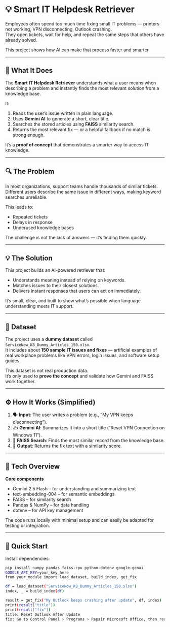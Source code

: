 # 💡 Smart IT Helpdesk Retriever

Employees often spend too much time fixing small IT problems — printers not working, VPN disconnecting, Outlook crashing.  
They open tickets, wait for help, and repeat the same steps that others have already solved.  

This project shows how AI can make that process faster and smarter.

---

## 🎯 What It Does

The **Smart IT Helpdesk Retriever** understands what a user means when describing a problem and instantly finds the most relevant solution from a knowledge base.

It:
1. Reads the user’s issue written in plain language.  
2. Uses **Gemini AI** to generate a short, clear title.  
3. Searches the stored articles using **FAISS** similarity search.  
4. Returns the most relevant fix — or a helpful fallback if no match is strong enough.  

It’s a **proof of concept** that demonstrates a smarter way to access IT knowledge.

---

## 🔍 The Problem

In most organizations, support teams handle thousands of similar tickets.  
Different users describe the same issue in different ways, making keyword searches unreliable.  

This leads to:
- Repeated tickets  
- Delays in response  
- Underused knowledge bases  

The challenge is not the lack of answers — it’s finding them quickly.

---

## 💡 The Solution

This project builds an AI-powered retriever that:
- Understands meaning instead of relying on keywords.  
- Matches issues to their closest solutions.  
- Delivers instant responses that users can act on immediately.  

It’s small, clear, and built to show what’s possible when language understanding meets IT support.

---

## 🧾 Dataset

The project uses a **dummy dataset** called `ServiceNow_KB_Dummy_Articles_150.xlsx`.  
It includes about **150 sample IT issues and fixes** — artificial examples of real workplace problems like VPN errors, login issues, and software setup guides.  

This dataset is not real production data.  
It’s only used to **prove the concept** and validate how Gemini and FAISS work together.

---

## ⚙️ How It Works (Simplified)

1. 🗣 **Input**: The user writes a problem (e.g., “My VPN keeps disconnecting”).  
2. ✍️ **Gemini AI**: Summarizes it into a short title (“Reset VPN Connection on Windows 11”).  
3. 🔎 **FAISS Search**: Finds the most similar record from the knowledge base.  
4. 💬 **Output**: Returns the fix text with a similarity score.  

---

## 🧰 Tech Overview

**Core components**
- Gemini 2.5 Flash – for understanding and summarizing text  
- text-embedding-004 – for semantic embeddings  
- FAISS – for similarity search  
- Pandas & NumPy – for data handling  
- dotenv – for API key management  

The code runs locally with minimal setup and can easily be adapted for testing or integration.

---

## 🚀 Quick Start

Install dependencies:
```bash
pip install numpy pandas faiss-cpu python-dotenv google-genai
GOOGLE_API_KEY=your_key_here
from your_module import load_dataset, build_index, get_fix

df = load_dataset("ServiceNow_KB_Dummy_Articles_150.xlsx")
index, _ = build_index(df)

result = get_fix("My Outlook keeps crashing after update", df, index)
print(result["title"])
print(result["fix"])
title: Reset Outlook After Update
fix: Go to Control Panel > Programs > Repair Microsoft Office, then restart your device.


